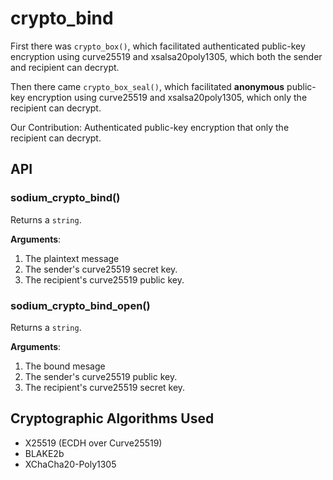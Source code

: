 # crypto_bind

First there was `crypto_box()`, which facilitated authenticated public-key
encryption using curve25519 and xsalsa20poly1305, which both the sender and
recipient can decrypt.

Then there came `crypto_box_seal()`, which facilitated **anonymous** public-key
encryption using curve25519 and xsalsa20poly1305, which only the recipient
can decrypt.

Our Contribution: Authenticated public-key encryption that only the
recipient can decrypt.

## API

### sodium_crypto_bind()

Returns a `string`.

**Arguments**:

1. The plaintext message
2. The sender's curve25519 secret key.
3. The recipient's curve25519 public key.

### sodium_crypto_bind_open()

Returns a `string`.

**Arguments**:

1. The bound mesage
2. The sender's curve25519 public key.
3. The recipient's curve25519 secret key.

## Cryptographic Algorithms Used

* X25519 (ECDH over Curve25519)
* BLAKE2b
* XChaCha20-Poly1305




